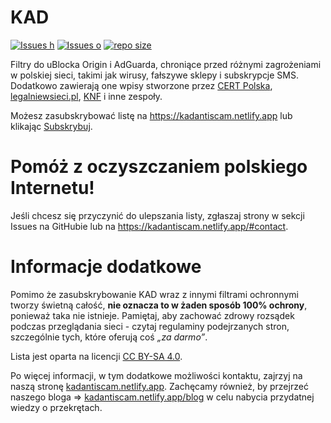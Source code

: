 # KAD

[![Issues h](https://isitmaintained.com/badge/resolution/FiltersHeroes/KAD.svg)](https://github.com/FiltersHeroes/KAD/issues)
[![Issues o](https://img.shields.io/github/issues/FiltersHeroes/KAD.svg?colorB=23b69a)](https://github.com/FiltersHeroes/KAD/issues)
[![repo size](https://img.shields.io/github/repo-size/FiltersHeroes/KAD?colorB=23b69a)](https://github.com/FiltersHeroes/KAD)

Filtry do uBlocka Origin i AdGuarda, chroniące przed różnymi zagrożeniami w polskiej sieci, takimi jak wirusy, fałszywe sklepy i subskrypcje SMS. Dodatkowo zawierają one wpisy stworzone przez [CERT Polska](https://cert.pl/lista-ostrzezen/), [legalniewsieci.pl](https://www.legalniewsieci.pl/aktualnosci/podejrzane-sklepy-internetowe), [KNF](https://www.knf.gov.pl/dla_konsumenta/ostrzezenia_publiczne) i inne zespoły.

Możesz zasubskrybować listę na https://kadantiscam.netlify.app lub klikając [Subskrybuj][KAD - Przekręty Subscribe].

[KAD - Przekręty Subscribe]: https://subscribe.adblockplus.org/?location=https://raw.githubusercontent.com/FiltersHeroes/KAD/master/KAD.txt&title=KAD%20-%20Przekręty
[KADfake Subscribe]: https://subscribe.adblockplus.org/?location=https://raw.githubusercontent.com/FiltersHeroes/KAD/master/KADfake.txt&title=KADfake%20-%20Kontrowersje

# Pomóż z oczyszczaniem polskiego Internetu!
Jeśli chcesz się przyczynić do ulepszania listy, zgłaszaj strony w sekcji Issues na GitHubie lub na https://kadantiscam.netlify.app/#contact.

# Informacje dodatkowe
Pomimo że zasubskrybowanie KAD wraz z innymi filtrami ochronnymi tworzy świetną całość, **nie oznacza to w żaden sposób 100% ochrony**, ponieważ taka nie istnieje. Pamiętaj, aby zachować zdrowy rozsądek podczas przeglądania sieci - czytaj regulaminy podejrzanych stron, szczególnie tych, które oferują coś *„za darmo”*.

Lista jest oparta na licencji [CC BY-SA 4.0](https://creativecommons.org/licenses/by-sa/4.0/deed.pl).
<!--
Od niedawna dostępna jest również dodatkowa lista, która blokuje pseudonaukę, dezinformację, nieprawdziwe informacje i kontrowersyjne strony. Jednakże satyra i kwestie polityczne nie stanowią jej głównego celu. Możesz ją zasubskrybować na https://kadantiscam.netlify.app/#recommended lub klikając [Subskrybuj][KADfake Subscribe]. -->

Po więcej informacji, w tym dodatkowe możliwości kontaktu, zajrzyj na naszą stronę [kadantiscam.netlify.app](https://kadantiscam.netlify.app/). Zachęcamy również, by przejrzeć naszego bloga => [kadantiscam.netlify.app/blog](https://kadantiscam.netlify.app/blog/) w celu nabycia przydatnej wiedzy o przekrętach.
